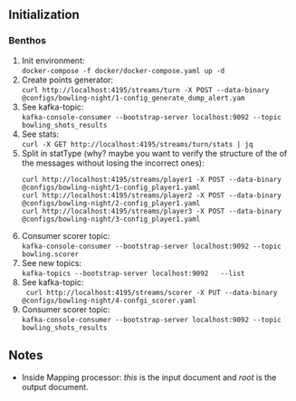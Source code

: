 
## Initialization
### Benthos

1. Init environment:  
   `docker-compose -f docker/docker-compose.yaml up -d`
2. Create points generator:  
   `curl http://localhost:4195/streams/turn -X POST --data-binary @configs/bowling-night/1-config_generate_dump_alert.yam`
3. See kafka-topic:  
   `kafka-console-consumer --bootstrap-server localhost:9092 --topic bowling_shots_results`
4. See stats:  
   `curl -X GET http://localhost:4195/streams/turn/stats | jq`
5. Split in statType (why? maybe you want to verify the structure of the of the messages without losing the incorrect ones):  
   ```
   curl http://localhost:4195/streams/player1 -X POST --data-binary @configs/bowling-night/1-config_player1.yaml
   curl http://localhost:4195/streams/player2 -X POST --data-binary @configs/bowling-night/2-config_player1.yaml
   curl http://localhost:4195/streams/player3 -X POST --data-binary @configs/bowling-night/3-config_player1.yaml
   ```
7.  Consumer scorer topic:  
   `kafka-console-consumer --bootstrap-server localhost:9092 --topic bowling.scorer`
6. See new topics:  
   `kafka-topics --bootstrap-server localhost:9092   --list`
7. See kafka-topic:  
   ` curl http://localhost:4195/streams/scorer -X PUT --data-binary @configs/bowling-night/4-confgi_scorer.yaml`
7.  Consumer scorer topic:  
   `kafka-console-consumer --bootstrap-server localhost:9092 --topic bowling_shots_results`



## Notes

* Inside Mapping processor: *this* is the input document and *root* is the output document.